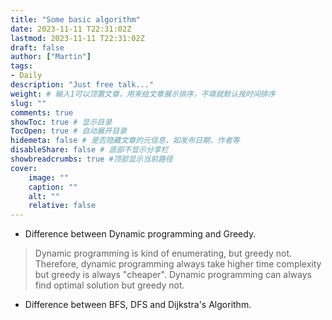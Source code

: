 ```yaml
---
title: "Some basic algorithm"
date: 2023-11-11 T22:31:02Z
lastmod: 2023-11-11 T22:31:02Z
draft: false
author: ["Martin"]
tags: 
- Daily
description: "Just free talk..."
weight: # 输入1可以顶置文章，用来给文章展示排序，不填就默认按时间排序
slug: ""
comments: true
showToc: true # 显示目录
TocOpen: true # 自动展开目录
hidemeta: false # 是否隐藏文章的元信息，如发布日期、作者等
disableShare: false # 底部不显示分享栏
showbreadcrumbs: true #顶部显示当前路径
cover:
    image: ""
    caption: ""
    alt: ""
    relative: false
---
```

- Difference between Dynamic programming and Greedy.
> Dynamic programming is kind of enumerating, but greedy not. Therefore, dynamic programming always take higher time complexity but greedy is always "cheaper". Dynamic programming can always find optimal solution but greedy not.

- Difference between BFS, DFS and Dijkstra's Algorithm.